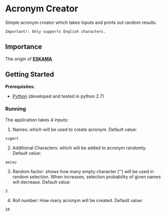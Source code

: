 # Acronym Creator

Simple acronym creator which takes inputs and prints out random results.

    Important!: Only supports English characters.

## Importance

The origin of [**ESKAMA**](https://www.github.com/eskama/).

## Getting Started

**Prerequisites:**

- [Python](https://docs.python.org/2/) (developed and tested in python 2.7)


### Running

The application takes 4 inputs:
   1) Names: which will be used to create acronym. Default value:

    svgmrt

   2) Additional Characters: which will be added to acronym randomly. Default value:

    aeiou

   3) Random factor: shows how many empty character ('') will be used in random selection. When increases, selection
   probability of given names will decrease. Default value:

    3

   4) Roll number: How many acronym will be created. Default value:

    10

